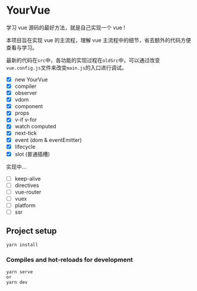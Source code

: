 # YourVue

学习 vue 源码的最好方法，就是自己实现一个 vue !

本项目旨在实现 vue 的主流程，理解 vue 主流程中的细节，省去额外的代码方便查看与学习。

最新的代码在`src`中，各功能的实现过程在`oldSrc`中，可以通过改变`vue.config.js`文件来改变`main.js`的入口进行调试。

- [x] new YourVue
- [x] compiler
- [x] observer
- [x] vdom
- [x] component
- [x] props
- [x] v-if v-for
- [x] watch computed
- [x] next-tick
- [x] event (dom & eventEmitter)
- [x] lifecycle
- [x] slot (普通插槽)

实现中...
- [ ] keep-alive
- [ ] directives
- [ ] vue-router
- [ ] vuex
- [ ] platform
- [ ] ssr

## Project setup
```
yarn install
```

### Compiles and hot-reloads for development
```
yarn serve 
or
yarn dev
```